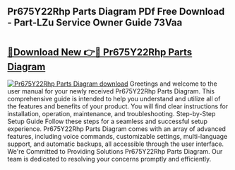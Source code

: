 ## Pr675Y22Rhp Parts Diagram PDf Free Download - Part-LZu Service Owner Guide 73Vaa

# <h2><a href="http://dfh8n7v.blite.top/?on=Pr675Y22Rhp+Parts+Diagram">🔗Download New 👉🔴 Pr675Y22Rhp Parts Diagram</a></h2>

[![Pr675Y22Rhp Parts Diagram download](https://i.imgur.com/lujVjoI.png)](http://dfh8n7v.blite.top/?on=Pr675Y22Rhp+Parts+Diagram)
Greetings and welcome to the user manual for your newly received Pr675Y22Rhp Parts Diagram. This comprehensive guide is intended to help you understand and utilize all of the features and benefits of your product. You will find clear instructions for installation, operation, maintenance, and troubleshooting. Step-by-Step Setup Guide Follow these steps for a seamless and successful setup experience. Pr675Y22Rhp Parts Diagram comes with an array of advanced features, including voice commands, customizable settings, multi-language support, and automatic backups, all accessible through the user interface. We're Committed to Providing Solutions Pr675Y22Rhp Parts Diagram. Our team is dedicated to resolving your concerns promptly and efficiently.
